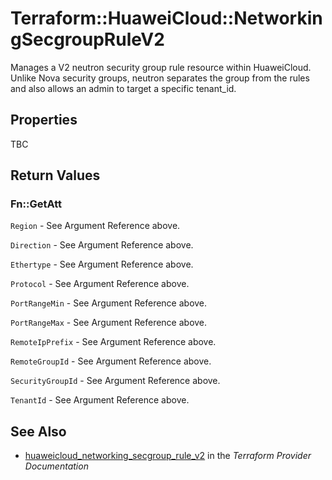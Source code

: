 # Terraform::HuaweiCloud::NetworkingSecgroupRuleV2

Manages a V2 neutron security group rule resource within HuaweiCloud.
Unlike Nova security groups, neutron separates the group from the rules
and also allows an admin to target a specific tenant_id.

## Properties

TBC

## Return Values

### Fn::GetAtt

`Region` - See Argument Reference above.

`Direction` - See Argument Reference above.

`Ethertype` - See Argument Reference above.

`Protocol` - See Argument Reference above.

`PortRangeMin` - See Argument Reference above.

`PortRangeMax` - See Argument Reference above.

`RemoteIpPrefix` - See Argument Reference above.

`RemoteGroupId` - See Argument Reference above.

`SecurityGroupId` - See Argument Reference above.

`TenantId` - See Argument Reference above.

## See Also

* [huaweicloud_networking_secgroup_rule_v2](https://www.terraform.io/docs/providers/huaweicloud/r/networking_secgroup_rule_v2.html) in the _Terraform Provider Documentation_